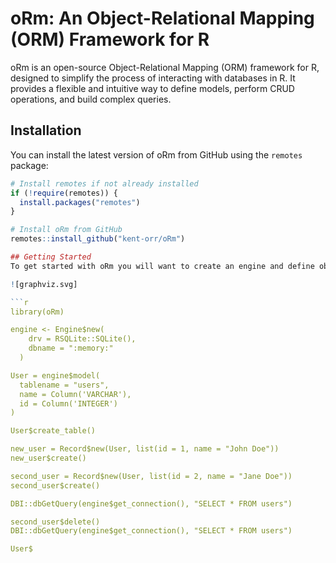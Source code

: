 # oRm: An Object-Relational Mapping (ORM) Framework for R

oRm is an open-source Object-Relational Mapping (ORM) framework for R, designed to simplify the process of interacting with databases in R. It provides a flexible and intuitive way to define models, perform CRUD operations, and build complex queries.

## Installation

You can install the latest version of oRm from GitHub using the `remotes` package:

```r
# Install remotes if not already installed
if (!require(remotes)) {
  install.packages("remotes")
}

# Install oRm from GitHub
remotes::install_github("kent-orr/oRm")

## Getting Started
To get started with oRm you will want to create an engine and define object models. An engine passes args to a DBI::dbConnect call, so it can interface with most any database that DBI can. 

![graphviz.svg]

```r
library(oRm)

engine <- Engine$new(
    drv = RSQLite::SQLite(),
    dbname = ":memory:"
  )

User = engine$model(
  tablename = "users",
  name = Column('VARCHAR'),
  id = Column('INTEGER')
)

User$create_table()

new_user = Record$new(User, list(id = 1, name = "John Doe"))
new_user$create()

second_user = Record$new(User, list(id = 2, name = "Jane Doe"))
second_user$create()

DBI::dbGetQuery(engine$get_connection(), "SELECT * FROM users")

second_user$delete()
DBI::dbGetQuery(engine$get_connection(), "SELECT * FROM users")

User$

```
